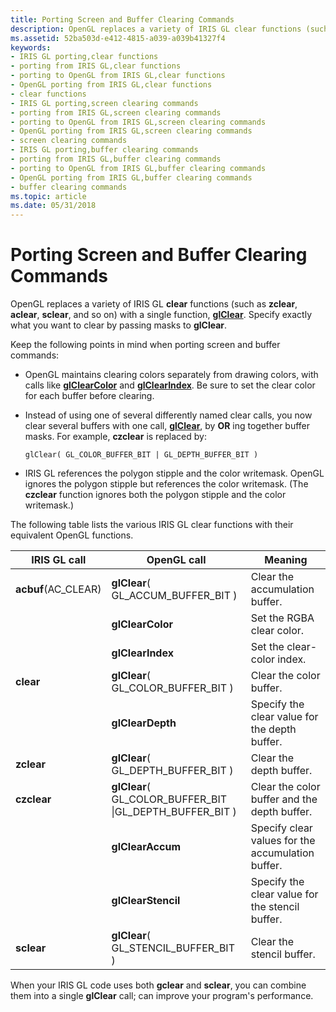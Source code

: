 ```yaml
---
title: Porting Screen and Buffer Clearing Commands
description: OpenGL replaces a variety of IRIS GL clear functions (such as zclear, aclear, sclear, and so on) with a single function, glClear. Specify exactly what you want to clear by passing masks to glClear.
ms.assetid: 52ba503d-e412-4815-a039-a039b41327f4
keywords:
- IRIS GL porting,clear functions
- porting from IRIS GL,clear functions
- porting to OpenGL from IRIS GL,clear functions
- OpenGL porting from IRIS GL,clear functions
- clear functions
- IRIS GL porting,screen clearing commands
- porting from IRIS GL,screen clearing commands
- porting to OpenGL from IRIS GL,screen clearing commands
- OpenGL porting from IRIS GL,screen clearing commands
- screen clearing commands
- IRIS GL porting,buffer clearing commands
- porting from IRIS GL,buffer clearing commands
- porting to OpenGL from IRIS GL,buffer clearing commands
- OpenGL porting from IRIS GL,buffer clearing commands
- buffer clearing commands
ms.topic: article
ms.date: 05/31/2018
---
```


# Porting Screen and Buffer Clearing Commands

OpenGL replaces a variety of IRIS GL **clear** functions (such as **zclear**, **aclear**, **sclear**, and so on) with a single function, [**glClear**](glclear.md). Specify exactly what you want to clear by passing masks to **glClear**.

Keep the following points in mind when porting screen and buffer commands:

-   OpenGL maintains clearing colors separately from drawing colors, with calls like [**glClearColor**](glclearcolor.md) and [**glClearIndex**](glclearindex.md). Be sure to set the clear color for each buffer before clearing.
-   Instead of using one of several differently named clear calls, you now clear several buffers with one call, [**glClear**](glclear.md), by **OR** ing together buffer masks. For example, **czclear** is replaced by:

    ``` syntax
    glClear( GL_COLOR_BUFFER_BIT | GL_DEPTH_BUFFER_BIT )
    ```

-   IRIS GL references the polygon stipple and the color writemask. OpenGL ignores the polygon stipple but references the color writemask. (The **czclear** function ignores both the polygon stipple and the color writemask.)

The following table lists the various IRIS GL clear functions with their equivalent OpenGL functions.



| IRIS GL call         | OpenGL call                                                               | Meaning                                           |
|----------------------|---------------------------------------------------------------------------|---------------------------------------------------|
| **acbuf**(AC\_CLEAR) | **glClear**( GL\_ACCUM\_BUFFER\_BIT )                                     | Clear the accumulation buffer.                    |
|                      | **glClearColor**                                                          | Set the RGBA clear color.                         |
|                      | **glClearIndex**                                                          | Set the clear-color index.                        |
| **clear**            | **glClear**( GL\_COLOR\_BUFFER\_BIT )                                     | Clear the color buffer.                           |
|                      | **glClearDepth**                                                          | Specify the clear value for the depth buffer.     |
| **zclear**           | **glClear**( GL\_DEPTH\_BUFFER\_BIT )                                     | Clear the depth buffer.                           |
| **czclear**          | **glClear**( GL\_COLOR\_BUFFER\_BIT \|GL\_DEPTH\_BUFFER\_BIT )<br/> | Clear the color buffer and the depth buffer.      |
|                      | **glClearAccum**                                                          | Specify clear values for the accumulation buffer. |
|                      | **glClearStencil**                                                        | Specify the clear value for the stencil buffer.   |
| **sclear**           | **glClear**( GL\_STENCIL\_BUFFER\_BIT )                                   | Clear the stencil buffer.                         |



 

When your IRIS GL code uses both **gclear** and **sclear**, you can combine them into a single **glClear** call; can improve your program's performance.

 

 






